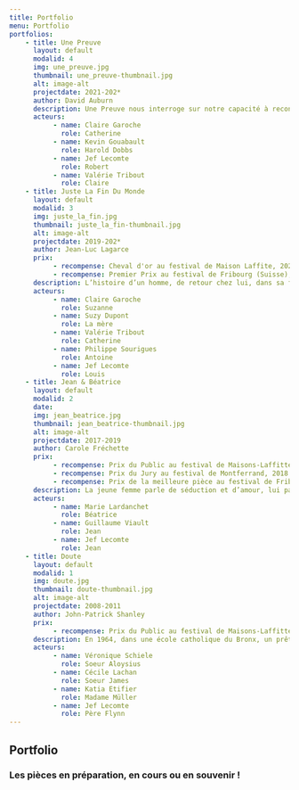 ```yaml
---
title: Portfolio
menu: Portfolio
portfolios:
	- title: Une Preuve
      layout: default
      modalid: 4
      img: une_preuve.jpg
      thumbnail: une_preuve-thumbnail.jpg
      alt: image-alt
      projectdate: 2021-202*
      author: David Auburn
      description: Une Preuve nous interroge sur notre capacité à reconnaitre le génie, surtout mathématique, quand il est possédé par une femme.
      acteurs:
           - name: Claire Garoche
             role: Catherine
           - name: Kevin Gouabault
             role: Harold Dobbs 
           - name: Jef Lecomte
             role: Robert
           - name: Valérie Tribout
             role: Claire
    - title: Juste La Fin Du Monde
      layout: default
      modalid: 3
      img: juste_la_fin.jpg
      thumbnail: juste_la_fin-thumbnail.jpg 
      alt: image-alt
      projectdate: 2019-202*
      author: Jean-Luc Lagarce
      prix: 
           - recompense: Cheval d'or au festival de Maison Laffite, 2022
           - recompense: Premier Prix au festival de Fribourg (Suisse), 2021
      description: L’histoire d’un homme, de retour chez lui, dans sa famille, après de longues années d’absence, « pour annoncer, dire, seulement dire » sa mort prochaine. Jean-Luc Lagarce fait alors exploser le non-dit familial. Acérée, acerbe, drôle et nécessaire, la parole se libère le temps d’un retour, le retour de Louis.
      acteurs:
           - name: Claire Garoche
             role: Suzanne
           - name: Suzy Dupont
             role: La mère 
           - name: Valérie Tribout
             role: Catherine
           - name: Philippe Sourigues
             role: Antoine
           - name: Jef Lecomte
             role: Louis
    - title: Jean & Béatrice
      layout: default
      modalid: 2
      date: 
      img: jean_beatrice.jpg
      thumbnail: jean_beatrice-thumbnail.jpg
      alt: image-alt
      projectdate: 2017-2019
      author: Carole Fréchette
      prix:
           - recompense: Prix du Public au festival de Maisons-Laffitte, 2018
           - recompense: Prix du Jury au festival de Montferrand, 2018
           - recompense: Prix de la meilleure pièce au festival de Fribourg, Suisse, 2019
      description: La jeune femme parle de séduction et d’amour, lui parle de récompense et de billets de vingt. Ces deux-là peuvent-ils se comprendre ? Béatrice impose à Jean trois épreuves pour révéler le prince charmant qui sommeille – peut-être ! – en lui.
      acteurs:
           - name: Marie Lardanchet
             role: Béatrice
           - name: Guillaume Viault
             role: Jean
           - name: Jef Lecomte
             role: Jean
    - title: Doute
      layout: default
      modalid: 1
      img: doute.jpg
      thumbnail: doute-thumbnail.jpg
      alt: image-alt
      projectdate: 2008-2011
      author: John-Patrick Shanley
      prix:
           - recompense: Prix du Public au festival de Maisons-Laffitte, 2011
      description: En 1964, dans une école catholique du Bronx, un prêtre, le père Flynn, chargé de l'enseignement religieux, assume aussi les fonctions de professeur de sport. La directrice, Soeur Aloysius, le soupçonne d'entretenir des rapports ambigus avec un pensionnaire de l'établissement. Cherchant à l'éloigner du jeune garçon, elle tente de convaincre sa mère, Madame Muller, et la jeune soeur James de la culpabilité du prêtre. Mais les accusations qui pèsent sur lui sont elle seulement fondées ?
      acteurs:
           - name: Véronique Schiele
             role: Soeur Aloysius
           - name: Cécile Lachan
             role: Soeur James
           - name: Katia Etifier 
             role: Madame Müller
           - name: Jef Lecomte
             role: Père Flynn
---
```


## Portfolio
### Les pièces en préparation, en cours ou en souvenir !
